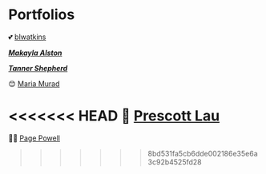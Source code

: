 # Portfolios

💕 [blwatkins](https://blwatkins.github.io/)

***[Makayla Alston](https://makayla-a.github.io/)***

***[Tanner Shepherd](https://tzshepherd.github.io/)***

😊 [Maria Murad](https://mariamuradd.github.io/) 

<<<<<<< HEAD
😬 [Prescott Lau](https://bikeracer9.github.io/)
=======
🏄‍♀️ [Page Powell](https://pagepowell25.github.io/)
>>>>>>> 8bd531fa5cb6dde002186e35e6a3c92b4525fd28

